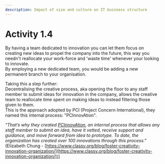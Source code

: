 ```yaml
---
description: Impact of size and culture on IT business structure
---
```


# Activity 1.4

By having a team dedicated to innovation you can let them focus on creating new ideas to propel the company into the future, this way you needn't reallocate your work-force and 'waste time'  whenever your looking to innovate.  
By employing a new dedicated team, you would be adding a new permanent branch to your organisation.

Taking this a step further:  
Decentralising the creative process, aka opening the floor to any staff member to submit ideas for innovation in the company, allows the creative team to reallocate time spent on making ideas to instead filtering those given to them.  
This is the approach adopted by PCI \(Project Concern International\), they named this internal process: "PCInnovAtion".

_"That’s why they created_ [_PCInnovAtion_](https://www.pciglobal.org/what-it-means-to-be-a-global-leader-in-innovation/)_, an internal process that allows any staff member to submit an idea, have it vetted, receive support and guidance, and move forward from idea to prototype. To date, the organization has created over 100 innovations through this process."_  
\(Elizabeth Chung - [https://www.classy.org/blog/foster-creativity-innovation-organization/](https://www.classy.org/blog/foster-creativity-innovation-organization/)\)

